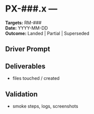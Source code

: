 # PX-###.x — <Driver Title>
**Targets:** RM-###  
**Date:** YYYY-MM-DD  
**Outcome:** Landed | Partial | Superseded  

## Driver Prompt
<the Codex canvas text pasted here>

## Deliverables
- files touched / created

## Validation
- smoke steps, logs, screenshots
